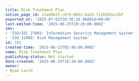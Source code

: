 ```yaml
---
title: Risk Treatment Plan
notion_page_id: 21ad6625-c679-8013-ba35-f126591ec2bf
exported_at: '2025-07-02T18:36:16.968914+00:00'
last-edited-time: '2025-06-25T18:20:00.000Z'
ims:
- 'ISO/IEC 27001: Information Security Management System'
- 'ISO 31000: Risk Management System'
id: 101
created-time: '2025-06-22T02:46:00.000Z'
name: Risk Treatment Plan
publishing-status: Not started
date-created: '2025-06-25T18:20:00.000Z'
owner:
- Ryan Laird
---
```



